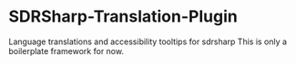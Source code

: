 # SDRSharp-Translation-Plugin
Language translations and accessibility tooltips for sdrsharp
This is only a boilerplate framework for now.
